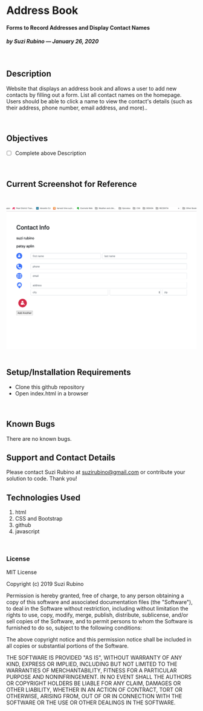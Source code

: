 # Address Book
#### Forms to Record Addresses and Display Contact Names
#### _**by Suzi Rubino — January 26, 2020**_
<br>

## Description
Website that displays an address book and allows a user to add new contacts by filling out a form. List all contact names on the homepage. Users should be able to click a name to view the contact's details (such as their address, phone number, email address, and more)..

<br>

## Objectives
- [ ] Complete above Description

<br>

## Current Screenshot for Reference
<br>

![alt text](https://raw.githubusercontent.com/rerun1/address/master/img/screenShot8-2-19.png)
<br>
<br>

## Setup/Installation Requirements
* Clone this github repository
* Open index.html in a browser
<br>

## Known Bugs
 There are no known bugs.
 <br>

## Support and Contact Details
Please contact Suzi Rubino at suzirubino@gmail.com or contribute your solution to code. Thank you!
<br>

## Technologies Used
1. html
2. CSS and Bootstrap
3. github
4. javascript

<br>

### License
MIT License

Copyright (c) 2019 Suzi Rubino

Permission is hereby granted, free of charge, to any person obtaining a copy
of this software and associated documentation files (the "Software"), to deal
in the Software without restriction, including without limitation the rights
to use, copy, modify, merge, publish, distribute, sublicense, and/or sell
copies of the Software, and to permit persons to whom the Software is
furnished to do so, subject to the following conditions:

The above copyright notice and this permission notice shall be included in all
copies or substantial portions of the Software.

THE SOFTWARE IS PROVIDED "AS IS", WITHOUT WARRANTY OF ANY KIND, EXPRESS OR
IMPLIED, INCLUDING BUT NOT LIMITED TO THE WARRANTIES OF MERCHANTABILITY,
FITNESS FOR A PARTICULAR PURPOSE AND NONINFRINGEMENT. IN NO EVENT SHALL THE
AUTHORS OR COPYRIGHT HOLDERS BE LIABLE FOR ANY CLAIM, DAMAGES OR OTHER
LIABILITY, WHETHER IN AN ACTION OF CONTRACT, TORT OR OTHERWISE, ARISING FROM,
OUT OF OR IN CONNECTION WITH THE SOFTWARE OR THE USE OR OTHER DEALINGS IN THE
SOFTWARE.
